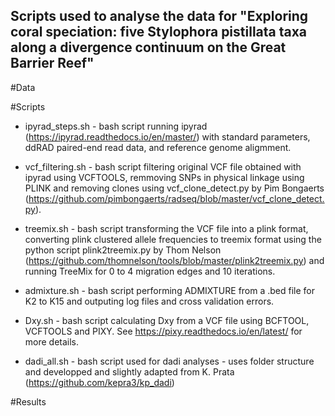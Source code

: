## Scripts used to analyse the data for "Exploring coral speciation: five Stylophora pistillata taxa along a divergence continuum on the Great Barrier Reef"

#Data

#Scripts

* ipyrad_steps.sh - bash script running ipyrad (https://ipyrad.readthedocs.io/en/master/) with standard parameters, ddRAD paired-end read data, and reference genome aligmment.

* vcf_filtering.sh - bash script filtering original VCF file obtained with ipyrad using VCFTOOLS,  remmoving SNPs in physical linkage using PLINK and removing clones using vcf_clone_detect.py by Pim Bongaerts (https://github.com/pimbongaerts/radseq/blob/master/vcf_clone_detect.py). 

* treemix.sh - bash script transforming the VCF file into a plink format, converting plink clustered allele frequencies to treemix format using the python script plink2treemix.py by Thom Nelson (https://github.com/thomnelson/tools/blob/master/plink2treemix.py) and running TreeMix for 0 to 4 migration edges and 10 iterations.

* admixture.sh - bash script performing ADMIXTURE from a .bed file for K2 to K15 and outputing log files and cross validation errors. 

* Dxy.sh - bash script calculating Dxy from a VCF file using BCFTOOL, VCFTOOLS and PIXY. See https://pixy.readthedocs.io/en/latest/ for more details.

* dadi_all.sh - bash script used for dadi analyses - uses folder structure and developped and slightly adapted from K. Prata (https://github.com/kepra3/kp_dadi)

#Results
